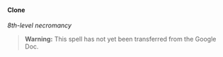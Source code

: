 #### Clone
<!-- markdownlint-disable-next-line no-emphasis-as-heading -->
_8th-level necromancy_

> **Warning:**
> This spell has not yet been transferred from the Google Doc.
